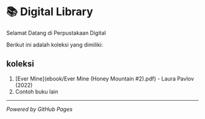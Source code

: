 # 📚 Digital Library

Selamat Datang di Perpustakaan Digital

Berikut ini adalah koleksi yang dimiliki:

## koleksi
1. [Ever Mine](ebook/Ever Mine (Honey Mountain #2).pdf) - Laura Pavlov (2022)
2. Contoh buku lain
---

*Powered by GitHub Pages*
